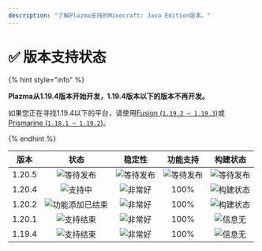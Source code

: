 ```yaml
---
description: "了解Plazma支持的Minecraft: Java Edition版本。"
---
```


# ✅ 版本支持状态

{% hint style="info" %}

**Plazma从1.19.4版本开始开发，1.19.4版本以下的版本不再开发。**

如果您正在寻找1.19.4以下的平台，请使用[Fusion (`1.19.2 ~ 1.19.3`)](https://github.com/RuinedTechnologyUnify/Fusion)或[Prismarine (`1.18.1 ~ 1.19.2`)](https://github.com/PrismarineTeam/Prismarine)。

{% endhint %}

[wtr]: https://img.shields.io/badge/发布中-gray?style=for-the-badge

[atv]: https://img.shields.io/badge/支持中-success?style=for-the-badge

[mtn]: https://img.shields.io/badge/功能%20添加%20已结束-blue?style=for-the-badge

[eol]: https://img.shields.io/badge/支持%20结束-red?style=for-the-badge

[nul]: https://img.shields.io/badge/信息%20无-gray?style=for-the-badge

[vgd]: https://img.shields.io/badge/非常%20好-blue?style=for-the-badge

[100]: https://img.shields.io/badge/100%25-blue?style=for-the-badge

|   版本   |        状态       |      稳定性     |     功能支持     |     构建状态     |
| :----: | :-------------: | :----------: | :----------: | :----------: |
| 1.20.5 |   ![等待发布][wtr]  | ![等待发布][wtr] | ![等待发布][wtr] | ![等待发布][wtr] |
| 1.20.4 |   ![支持中][atv]   |  ![非常好][vgd] |     100%     | ![构建状态][204] |
| 1.20.2 | ![功能添加已结束][mtn] |  ![非常好][vgd] |     100%     | ![构建状态][202] |
| 1.20.1 |   ![支持结束][eol]  |  ![非常好][vgd] |     100%     |  ![信息无][nul] |
| 1.19.4 |   ![支持结束][eol]  |  ![非常好][vgd] |     100%     |  ![信息无][nul] |

[204]: https://img.shields.io/github/actions/workflow/status/PlazmaMC/Plazma/release.yml?style=for-the-badge&label=%20&branch=ver/1.20.4

[202]: https://img.shields.io/github/actions/workflow/status/PlazmaMC/Plazma/release.yml?style=for-the-badge&label=%20&branch=ver/1.20.2

<!--

https://api.plazmamc.org/v1/badge/<bit>/<str>
- bit: RGB (Boolean, ...)
    - EX) 110 -> Yellow / 001 -> Blue / 000 -> Grey
    000 001 010 011 100 101 110 111

[wtr]: https://api.plazmamc.org/v1/badge/0/릴리스%20대기중

[dev]: https://api.plazmamc.org/v1/badge/1/개발중
[atv]: https://api.plazmamc.org/v1/badge/2/지원중
[mtn]: https://api.plazmamc.org/v1/badge/6/기능%20추가%20종료
[eol]: https://api.plazmamc.org/v1/badge/4/지원%20종료

[ukn]: https://api.plazmamc.org/v1/badge/0/정보%20없음
[vgd]: https://api.plazmamc.org/v1/badge/1/매우%20좋음

|  버전  |          상태          |        안정성        |       기능 지원       |       빌드 상태       |
| :----: | :-------------------: | :------------------: | :------------------: | :------------------: |
| 1.20.5 | ![릴리스 대기중][wtr]  | ![릴리스 대기중][wtr] | ![릴리스 대기중][wtr] | ![릴리스 대기중][wtr] |
| 1.20.4 |    ![지원중][atv]     |   ![매우 좋음][vgd]   |         100%         | [![빌드 상태](https://build.plazmamc.org/1.20.4/sh)](https://build.plazmamc.org/1.20.4/) |
| 1.20.2 | ![기능 추가 종료][mtn] |   ![매우 좋음][vgd]   |         100%        | [![빌드 상태](https://build.plazmamc.org/1.20.2/sh)](https://build.plazmamc.org/1.20.2/) |
| 1.20.1 |   ![지원 종료][eol]    |   ![매우 좋음][vgd]  |         100%         |   ![빌드 상태][ukn]   |
| 1.19.4 |   ![지원 종료][eol]    |   ![매우 좋음][vgd]  |         100%         |   ![빌드 상태][ukn]   |
-->
